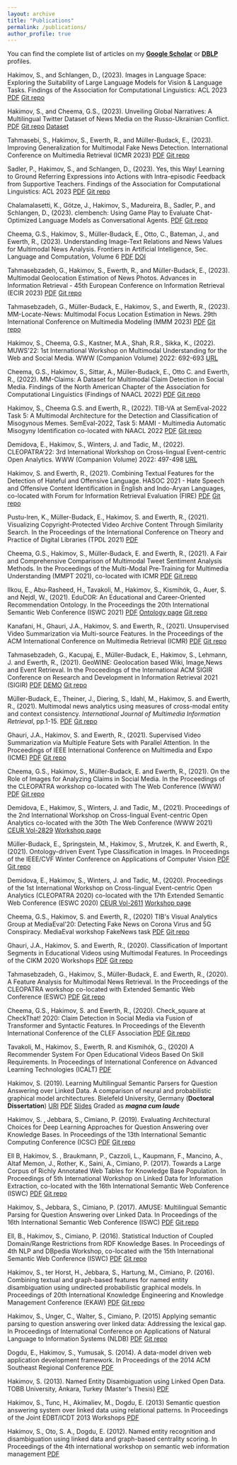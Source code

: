 ```yaml
---
layout: archive
title: "Publications"
permalink: /publications/
author_profile: true
---
```


You can find the complete list of articles on my <a href="https://scholar.google.com/citations?user=7cm4SVgAAAAJ&hl=en"><b>Google Scholar</b></a> or <a href="https://dblp.org/pid/117/6023.html"><b>DBLP</b></a> profiles.

Hakimov, S., and Schlangen, D., (2023).  Images in Language Space: Exploring the Suitability of Large Language Models for Vision & Language Tasks. Findings of the Association for Computational Linguistics: ACL 2023 [PDF](https://arxiv.org/pdf/2305.13782.pdf) [Git repo](https://github.com/clp-research/language-models-multimodal-tasks)

Hakimov, S., and Cheema, G.S., (2023).  Unveiling Global Narratives: A Multilingual Twitter Dataset of News Media on the Russo-Ukrainian Conflict. [PDF](https://arxiv.org/pdf/2306.12886.pdf) [Git repo](https://github.com/sherzod-hakimov/ru-ua-news-discourse-twitter) [Dataset](https://zenodo.org/record/8043459)

Tahmasebi, S., Hakimov, S., Ewerth, R., and Müller-Budack, E., (2023). Improving Generalization for Multimodal Fake News Detection. International Conference on Multimedia Retrieval (ICMR 2023) [PDF](https://arxiv.org/pdf/2305.18599.pdf) [Git repo](https://github.com/TIBHannover/MM-FakeNews-Detection)

Sadler, P., Hakimov, S., and Schlangen, D., (2023). Yes, this Way! Learning to Ground Referring Expressions into Actions with Intra-episodic Feedback from Supportive Teachers. Findings of the Association for Computational Linguistics: ACL 2023 [PDF](https://arxiv.org/pdf/2305.12880.pdf) [Git repo](https://github.com/clp-research/intra-episodic-feedback)

Chalamalasetti, K., Götze, J., Hakimov, S., Madureira, B., Sadler, P., and Schlangen, D., (2023). clembench: Using Game Play to Evaluate Chat-Optimized Language Models as Conversational Agents. [PDF](https://arxiv.org/pdf/2305.13455.pdf) [Git repo](https://github.com/clp-research/clembench)

Cheema, G.S., Hakimov, S., Müller-Budack, E., Otto, C., Bateman, J., and Ewerth, R., (2023).  Understanding Image-Text Relations and News Values for Multimodal News Analysis. Frontiers in Artificial Intelligence, Sec. Language and Computation, Volume 6 [PDF](https://www.frontiersin.org/articles/10.3389/frai.2023.1125533) [DOI](https://doi.org/10.3389/frai.2023.1125533)

Tahmasebzadeh, G., Hakimov, S., Ewerth, R., and Müller-Budack, E., (2023). Multimodal Geolocation Estimation of News Photos. Advances in Information Retrieval - 45th European Conference on Information Retrieval (ECIR 2023) [PDF](https://link.springer.com/chapter/10.1007/978-3-031-28238-6_14) [Git repo](https://github.com/TIBHannover/mmg-newsphoto)

Tahmasebzadeh, G., Müller-Budack, E., Hakimov, S., and Ewerth, R., (2023). MM-Locate-News: Multimodal Focus Location Estimation in News. 29th International Conference on Multimedia Modeling (MMM 2023) [PDF](https://arxiv.org/pdf/2211.08042.pdf) [Git repo](https://github.com/TIBHannover/mm-locate-news)

Hakimov, S., Cheema, G.S., Kastner, M.A., Shah, R.R., Sikka, K., (2022). MUWS'22: 1st International Workshop on Multimodal Understanding for the Web and Social Media. WWW (Companion Volume) 2022: 692-693 [URL](https://muws-workshop.github.io/2022-program.html)

Cheema, G.S., Hakimov, S., Sittar, A., Müller-Budack, E., Otto C. and Ewerth, R., (2022). MM-Claims: A Dataset for Multimodal Claim Detection in Social Media. Findings of the North American Chapter of the Association for Computational Linguistics (Findings of NAACL 2022) [PDF](https://aclanthology.org/2022.findings-naacl.72.pdf) [Git repo](https://github.com/TIBHannover/MM_Claims)

Hakimov, S., Cheema G.S. and Ewerth, R., (2022). TIB-VA at SemEval-2022 Task 5: A Multimodal Architecture for the Detection and Classification of Misogynous Memes. SemEval-2022, Task 5: MAMI - Multimedia Automatic Misogyny Identification co-located with NAACL 2022 [PDF](https://aclanthology.org/2022.semeval-1.105/) [Git repo](https://github.com/TIBHannover/multimodal-misogyny-detection-mami-2022)

Demidova, E., Hakimov, S., Winters, J. and Tadic, M., (2022). CLEOPATRA'22: 3rd International Workshop on Cross-lingual Event-centric Open Analytics. WWW (Companion Volume) 2022: 497-498 [URL](https://cleopatra-workshop.l3s.uni-hannover.de/)

Hakimov, S. and Ewerth, R., (2021). Combining Textual Features for the Detection of Hateful and Offensive Language. HASOC 2021 - Hate Speech and Offensive Content Identification in English and Indo-Aryan Languages, co-located with Forum for Information Retrieval Evaluation (FIRE) [PDF](https://arxiv.org/pdf/2112.04803.pdf) [Git repo](https://github.com/sherzod-hakimov/HASOC-2021---Hate-Speech-Detection)

Pustu-Iren, K., Müller-Budack, E., Hakimov, S. and Ewerth, R., (2021). Visualizing Copyright-Protected Video Archive Content Through Similarity Search. In the Proceedings of the International Conference on Theory and Practice of Digital Libraries (TPDL 2021) [PDF](https://link.springer.com/chapter/10.1007/978-3-030-86324-1_15)

Cheema, G.S., Hakimov, S., Müller-Budack, E. and Ewerth, R., (2021). A Fair and Comprehensive Comparison of Multimodal Tweet Sentiment Analysis Methods. In the Proceedings of the Multi-Modal Pre-Training for Multimedia Understanding (MMPT 2021), co-located with ICMR [PDF](https://arxiv.org/pdf/2106.08829.pdf) [Git repo](https://github.com/cleopatra-itn/fair_multimodal_sentiment)

Ilkou, E., Abu-Rasheed, H., Tavakoli, M., Hakimov, S., Kismihók, G., Auer, S. and Nejdl, W., (2021). EduCOR: An Educational and Career-Oriented Recommendation Ontology. In the Proceedings the 20th International Semantic Web Conference (ISWC 2021) [PDF](https://arxiv.org/pdf/2107.05522.pdf) [Ontology page](http://ontology.tib.eu/educor/) [Git repo](https://github.com/tibonto/educor/)

Kanafani, H., Ghauri, J.A., Hakimov, S. and Ewerth, R., (2021). Unsupervised Video Summarization via Multi-source Features. In the Proceedings of the ACM International Conference on Multimedia Retrieval (ICMR) [PDF](https://arxiv.org/pdf/2105.12532.pdf) [Git repo](https://github.com/TIBHannover/UnsupervisedVideoSummarization)

Tahmasebzadeh, G., Kacupaj, E., Müller-Budack, E., Hakimov, S., Lehmann, J. and Ewerth, R., (2021). GeoWINE: Geolocation based Wiki, Image,News and Event Retrieval. In the Proceedings of the International ACM SIGIR Conference on Research and Development in Information Retrieval 2021 (SIGIR) [PDF](https://arxiv.org/pdf/2104.14994.pdf) [DEMO](http://cleopatra.ijs.si/geowine/) [Git repo](https://github.com/cleopatra-itn/GeoWINE)

Müller-Budack, E., Theiner, J.,  Diering, S., Idahl, M., Hakimov, S. and Ewerth, R., (2021). Multimodal  news analytics using measures of cross-modal entity and context  consistency. *International Journal of Multimedia Information Retrieval*, pp.1-15. [PDF](https://link.springer.com/article/10.1007/s13735-021-00207-4) [Git repo](https://github.com/TIBHannover/cross-modal_entity_consistency)

Ghauri, J.A., Hakimov, S. and Ewerth, R., (2021). Supervised Video Summarization via Multiple Feature Sets with Parallel Attention. In the Proceedings of IEEE International Conference on Multimedia and Expo (ICME) [PDF](https://arxiv.org/pdf/2104.11530.pdf) [Git repo](https://github.com/TIBHannover/MSVA)

Cheema, G.S., Hakimov, S., Müller-Budack, E. and Ewerth, R., (2021). On the Role of Images for Analyzing Claims in Social Media. In the Proceedings of the CLEOPATRA workshop co-located with The Web Conference (WWW) [PDF](http://ceur-ws.org/Vol-2829/paper3.pdf) [Git repo](https://github.com/cleopatra-itn/image_text_claim_detection)

Demidova, E., Hakimov, S., Winters, J. and Tadic, M., (2021). Proceedings of the 2nd International Workshop on Cross-lingual Event-centric Open Analytics
co-located with the 30th The Web Conference (WWW 2021) [CEUR Vol-2829](http://ceur-ws.org/Vol-2829/) [Workshop page](http://cleopatra-workshop.l3s.uni-hannover.de)

Müller-Budack, E., Springstein, M., Hakimov, S., Mrutzek, K. and Ewerth, R., (2021). Ontology-driven Event Type Classification in Images. In Proceedings of the IEEE/CVF Winter Conference on Applications of Computer Vision [PDF](https://openaccess.thecvf.com/content/WACV2021/papers/Muller-Budack_Ontology-Driven_Event_Type_Classification_in_Images_WACV_2021_paper.pdf) [Git repo](https://github.com/TIBHannover/VisE)

Demidova, E., Hakimov, S., Winters, J. and Tadic, M., (2020). Proceedings of the 1st International Workshop on Cross-lingual Event-centric Open Analytics (CLEOPATRA 2020) co-located with the 17th Extended Semantic Web Conference (ESWC 2020) [CEUR Vol-2611](http://ceur-ws.org/Vol-2611/) [Workshop page](http://cleopatra-workshop.l3s.uni-hannover.de/index.php/previous-editions/cleopatra-2020/)

Cheema, G.S., Hakimov, S. and Ewerth, R., (2020) TIB's Visual Analytics Group at MediaEval'20: Detecting Fake News on Corona Virus and 5G Conspiracy. MediaEval workshop FakeNews task [PDF](https://arxiv.org/pdf/2101.03529.pdf) [Git repo](https://github.com/cleopatra-itn/TIB_VA_MediaEval_FakeNews)

Ghauri, J.A., Hakimov, S. and Ewerth, R., (2020). Classification of Important Segments in Educational Videos using Multimodal Features. In Proceedings of the CIKM 2020 Workshops [PDF](https://arxiv.org/pdf/2010.13626.pdf) [Git repo](https://github.com/VideoAnalysis/EDUVSUM)

Tahmasebzadeh, G., Hakimov, S., Müller-Budack, E. and Ewerth, R., (2020). A Feature Analysis for Multimodal News Retrieval. In the Proceedings of the CLEOPATRA workshop co-located with Extended Semantic Web Conference (ESWC) [PDF](http://ceur-ws.org/Vol-2611/paper4.pdf) [Git repo](https://github.com/cleopatra-itn/multimodal-news-retrieval)

Cheema, G.S., Hakimov, S. and Ewerth, R., (2020). Check_square at CheckThat! 2020: Claim Detection in Social Media via Fusion of Transformer and Syntactic Features.  In Proceedings of the Eleventh International Conference of the CLEF Association [PDF](https://arxiv.org/pdf/2007.10534.pdf) [Git repo](https://github.com/cleopatra-itn/claim_detection)

Tavakoli, M., Hakimov, S., Ewerth, R. and Kismihók, G., (2020) A Recommender System For Open Educational Videos Based On Skill Requirements. In Proceedings of International Conference on Advanced Learning Technologies (ICALT) [PDF](https://arxiv.org/pdf/2005.10595.pdf)

Hakimov, S. (2019). Learning Multilingual Semantic Parsers for Question Answering over Linked Data. A comparison of neural and probabilistic graphical model architectures. Bielefeld University, Germany (**Doctoral Dissertation**)
[URI](https://pub.uni-bielefeld.de/record/2935619) [PDF](https://pub.uni-bielefeld.de/download/2935619/2935620/Sherzod_Hakimov_PhD_Dissertation.pdf) [Slides](https://www.slideshare.net/shakimov/learning-multilingual-semantic-parsers-for-question-answering-over-linked-data-a-comparison-of-neural-and-probabilistic-graphical-model-architectures) Graded as ***magna cum laude***

Hakimov, S. , Jebbara, S., Cimiano, P. (2019).  Evaluating Architectural Choices for Deep Learning Approaches for Question Answering over Knowledge Bases.  In Proceedings of the 13th International Semantic Computing Conference (ICSC)
[PDF](https://pub.uni-bielefeld.de/download/2933089/2933090/hakimov_jebbara_cimiano_paper_38.pdf) [Git repo](https://github.com/ag-sc/SimpleQA)

Ell B, Hakimov, S. , Braukmann, P., Cazzoli, L., Kaupmann, F., Mancino, A., Altaf Memon, J., Rother, K., Saini, A., Cimiano, P. (2017).  Towards a Large Corpus of Richly Annotated Web Tables for Knowledge Base Population. In Proceedings of 5th International Workshop on Linked Data for Information Extraction, co-located with the 16th International Semantic Web Conference (ISWC)
[PDF](https://pub.uni-bielefeld.de/download/2913458/2913604/TowardsALargeCorpusOfRichlyAnnotatedWebTablesForKnowledgeBasePopulation.pdf) [Git repo](https://github.com/ag-sc/WTU)

Hakimov, S., Jebbara, S., Cimiano, P. (2017).  AMUSE: Multilingual Semantic Parsing for Question Answering over Linked Data.  In Proceedings of the 16th International Semantic
Web Conference (ISWC)
[PDF](https://pub.uni-bielefeld.de/download/2913141/2913142/paper.pdf) [Git repo](https://github.com/ag-sc/AMUSE) 

Ell, B., Hakimov, S., Cimiano, P. (2016). Statistical Induction of Coupled Domain/Range Restrictions from RDF Knowledge Bases. In Proceedings of 4th NLP and DBpedia Workshop,
co-located with the 15th International Semantic Web Conference (ISWC)
[PDF](https://pub.uni-bielefeld.de/download/2904967/2905746/Camera_ready__Workshop_NLP___DBpedia_2016.pdf) [Git repo](https://github.com/ag-sc/SchemaInduction)

Hakimov, S., ter Horst, H., Jebbara, S., Hartung, M., Cimiano, P. (2016). Combining textual and graph-based features for named entity disambiguation using undirected probabilistic graphical models. In Proceedings of 20th International Knowledge Engineering and Knowledge Management Conference (EKAW)
[PDF](https://pub.uni-bielefeld.de/download/2905552/2905808/paper.pdf) [Git repo](https://github.com/ag-sc/NERFGUN)

Hakimov, S., Unger, C., Walter, S., Cimiano, P. (2015) Applying semantic parsing to question answering over linked data:  Addressing the lexical gap.   In Proceedings of International Conference on Applications of Natural Language to Information Systems (NLDB)
[PDF](https://pub.uni-bielefeld.de/download/2760642/2760651/qa_ccg_camera_ready_version.pdf) [Git repo](https://github.com/ag-sc/CCGParsing)

Dogdu, E., Hakimov, S., Yumusak, S. (2014).  A data-model driven web application development framework. In Proceedings of the 2014 ACM Southeast Regional Conference
[PDF](https://pub.uni-bielefeld.de/download/2715998/2905809/a47-dogdu.pdf)

Hakimov, S. (2013). Named Entity Disambiguation using Linked Open Data. TOBB University, Ankara, Turkey (Master's Thesis)
[PDF](http://earsiv.etu.edu.tr/xmlui/bitstream/handle/20.500.11851/919/350357.pdf?sequence=1)

Hakimov, S., Tunc, H., Akimaliev, M., Dogdu, E. (2013) Semantic question answering system over linked data using relational patterns. In Proceedings of the Joint EDBT/ICDT 2013
Workshops
[PDF](https://pub.uni-bielefeld.de/download/2657454/2715983/a12-hakimov.pdf)

Hakimov, S., Oto, S. A., Dogdu, E. (2012).  Named entity recognition and disambiguation using linked data and graph-based centrality scoring. In Proceedings of the 4th international workshop on semantic web information management
[PDF](https://pub.uni-bielefeld.de/download/2657450/2715987/2012-nerso-swim.pdf)
